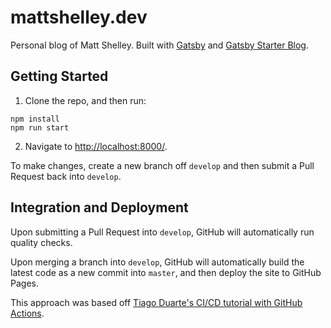 # mattshelley.dev

Personal blog of Matt Shelley. Built with [Gatsby](https://www.gatsbyjs.org) and [Gatsby Starter Blog](https://github.com/gatsbyjs/gatsby-starter-blog).

## Getting Started

1. Clone the repo, and then run:

```
npm install
npm run start
```

2. Navigate to [http://localhost:8000/](http://localhost:8000/).

To make changes, create a new branch off `develop` and then submit a Pull Request back into `develop`.

## Integration and Deployment

Upon submitting a Pull Request into `develop`, GitHub will automatically run quality checks.

Upon merging a branch into `develop`, GitHub will automatically build the latest code as a new commit into `master`, and then deploy the site to GitHub Pages.

This approach was based off [Tiago Duarte's CI/CD tutorial with GitHub Actions](https://coletiv.com/blog/how-to-setup-continuous-integration-and-deployment-workflows-for-reactjs-using-github-actions/).
